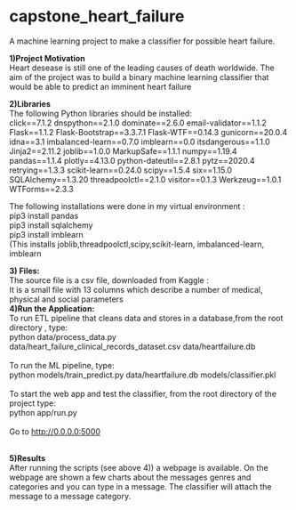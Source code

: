 # capstone_heart_failure
A machine learning project to make a classifier for possible heart failure.


**1)Project Motivation**</br>
Heart desease is still one of the leading causes of death worldwide. The aim of the project was to build a binary machine learning classifier that would be able to predict an imminent heart failure

**2)Libraries**</br>
The following Python libraries should be installed:</br>
click==7.1.2
dnspython==2.1.0
dominate==2.6.0
email-validator==1.1.2
Flask==1.1.2
Flask-Bootstrap==3.3.7.1
Flask-WTF==0.14.3
gunicorn==20.0.4
idna==3.1
imbalanced-learn==0.7.0
imblearn==0.0
itsdangerous==1.1.0
Jinja2==2.11.2
joblib==1.0.0
MarkupSafe==1.1.1
numpy==1.19.4
pandas==1.1.4
plotly==4.13.0
python-dateutil==2.8.1
pytz==2020.4
retrying==1.3.3
scikit-learn==0.24.0
scipy==1.5.4
six==1.15.0
SQLAlchemy==1.3.20
threadpoolctl==2.1.0
visitor==0.1.3
Werkzeug==1.0.1
WTForms==2.3.3

The following installations were done in my virtual environment :</br>
 pip3 install pandas</br>
 pip3 install sqlalchemy</br>
 pip3 install imblearn</br>
 (This installs joblib,threadpoolctl,scipy,scikit-learn, imbalanced-learn, imblearn</br>

**3) Files:**</br>
The source file is a csv file, downloaded from Kaggle :
</br>
It is a small file with 13 columns which describe a number of medical, physical and social parameters
</br>
**4)Run the Application:**
<br>
To run ETL pipeline that cleans data and stores in a database,from the root directory , type:</br>
python data/process_data.py data/heart_failure_clinical_records_dataset.csv data/heartfailure.db 
<br>
<br>
To run the ML pipeline, type:</br>
python models/train_predict.py data/heartfailure.db models/classifier.pkl
<br>
<br>
To start the web app and test the classifier, from the root directory of the project type:</br>
python app/run.py
<br>
<br>
Go to http://0.0.0.0:5000
</br>
</br>  

**5)Results** </br>
After running the scripts (see above 4)) a webpage is available.
On the webpage are shown a few charts about the messages genres and categories and you can type in a message. The classifier will attach the message to a message category.

